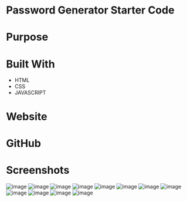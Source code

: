 # Password Generator Starter Code

# Purpose

# Built With
* HTML
* CSS
* JAVASCRIPT

# Website

# GitHub


# Screenshots
![image](https://user-images.githubusercontent.com/97997865/163635590-c8d55050-428b-4e0e-aa3b-3b309004f9d5.png)
![image](https://user-images.githubusercontent.com/97997865/163635629-65b9237d-5740-414c-825e-1054469e0937.png)
![image](https://user-images.githubusercontent.com/97997865/163635642-3a7a5c3d-e587-4443-883b-3de576b21a16.png)
![image](https://user-images.githubusercontent.com/97997865/163635662-f58895c6-d154-4e00-a19e-0f81cb40c1e1.png)
![image](https://user-images.githubusercontent.com/97997865/163635682-90a75473-31f8-40c2-bed2-6c63e2d0adde.png)
![image](https://user-images.githubusercontent.com/97997865/163635686-7347e166-abea-48a6-aae2-cd1abdfe86fe.png)
![image](https://user-images.githubusercontent.com/97997865/163635690-a1a8411d-838e-420d-a824-6bd8ff31497d.png)
![image](https://user-images.githubusercontent.com/97997865/163635698-e068e3d1-dcc0-44bc-9697-fc80d3ecdc37.png)
![image](https://user-images.githubusercontent.com/97997865/163635710-57681113-1d55-4215-997d-842fac9890d9.png)
![image](https://user-images.githubusercontent.com/97997865/163635719-f8caa2f7-9ee1-4d78-8911-b811b6dc712c.png)
![image](https://user-images.githubusercontent.com/97997865/163635727-5d37e309-32e4-4f61-a862-762c0c8fcc9c.png)
![image](https://user-images.githubusercontent.com/97997865/163635742-42a53ce9-54af-445c-95f3-0abad4130d3b.png)

